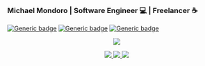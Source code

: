 ##

### **Michael Mondoro** | Software Engineer 💻 | Freelancer ☕

[![Generic badge](https://img.shields.io/badge/Linkedin--blue?logo=linkedin)](https://www.linkedin.com/in/michael-mondoro-8b7423151/)
[![Generic badge](https://img.shields.io/badge/Website--red.svg)](http://michaelmondoro.com)
[![Generic badge](https://img.shields.io/badge/Fiverr--darkgreen?logo=fiverr)](https://www.fiverr.com/michael_mondoro)


<p align="center">
  <a href="https://www.github.com/michaelMondoro"><img src="http://github-profile-summary-cards.vercel.app/api/cards/profile-details?username=michaelMondoro&theme=tokyonight"></a>
  
</p>
  
<p float="left" align="center">
  <a href="https://www.github.com/michaelMondoro">
    <img src="http://github-profile-summary-cards.vercel.app/api/cards/stats?username=michaelMondoro&theme=tokyonight">
    <img src="http://github-profile-summary-cards.vercel.app/api/cards/repos-per-language?username=michaelMondoro&theme=tokyonight">
    <img src="https://github-readme-stats.vercel.app/api/top-langs?username=michaelMondoro&layout=compact&theme=tokyonight&hide_border=true"/>
  </a>
</p>

